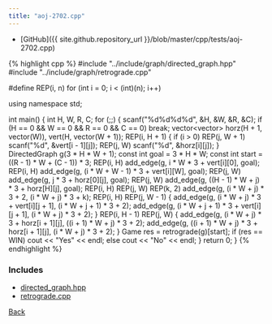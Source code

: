 ```yaml
---
title: "aoj-2702.cpp"
---
```


- [GitHub]({{ site.github.repository_url }}/blob/master/cpp/tests/aoj-2702.cpp)

{% highlight cpp %}
#include "../include/graph/directed_graph.hpp"
#include "../include/graph/retrograde.cpp"

#define REP(i, n) for (int i = 0; i < (int)(n); i++)

using namespace std;

int main() {
  int H, W, R, C;
  for (;;) {
    scanf("%d%d%d%d", &H, &W, &R, &C);
    if (H == 0 && W == 0 && R == 0 && C == 0) break;
    vector<vector<int>> horz(H + 1, vector<int>(W)),
      vert(H, vector<int>(W + 1));
    REP(i, H + 1) {
      if (i > 0) REP(j, W + 1) scanf("%d", &vert[i - 1][j]);
      REP(j, W) scanf("%d", &horz[i][j]);
    }
    DirectedGraph g(3 * H * W + 1);
    const int goal = 3 * H * W;
    const int start = ((R - 1) * W + (C - 1)) * 3;
    REP(i, H) add_edge(g, i * W * 3 + vert[i][0], goal);
    REP(i, H) add_edge(g, (i * W + W - 1) * 3 + vert[i][W], goal);
    REP(j, W) add_edge(g, j * 3 + horz[0][j], goal);
    REP(j, W) add_edge(g, ((H - 1) * W + j) * 3 + horz[H][j], goal);
    REP(i, H)
    REP(j, W) REP(k, 2) add_edge(g, (i * W + j) * 3 + 2, (i * W + j) * 3 + k);
    REP(i, H) REP(j, W - 1) {
      add_edge(g, (i * W + j) * 3 + vert[i][j + 1], (i * W + j + 1) * 3 + 2);
      add_edge(g, (i * W + j + 1) * 3 + vert[i][j + 1], (i * W + j) * 3 + 2);
    }
    REP(i, H - 1) REP(j, W) {
      add_edge(g, (i * W + j) * 3 + horz[i + 1][j], ((i + 1) * W + j) * 3 + 2);
      add_edge(g, ((i + 1) * W + j) * 3 + horz[i + 1][j], (i * W + j) * 3 + 2);
    }
    Game res = retrograde(g)[start];
    if (res == WIN)
      cout << "Yes" << endl;
    else
      cout << "No" << endl;
  }
  return 0;
}
{% endhighlight %}

### Includes

- [directed_graph.hpp](../include/graph/directed_graph)
- [retrograde.cpp](../include/graph/retrograde)

[Back](..)

